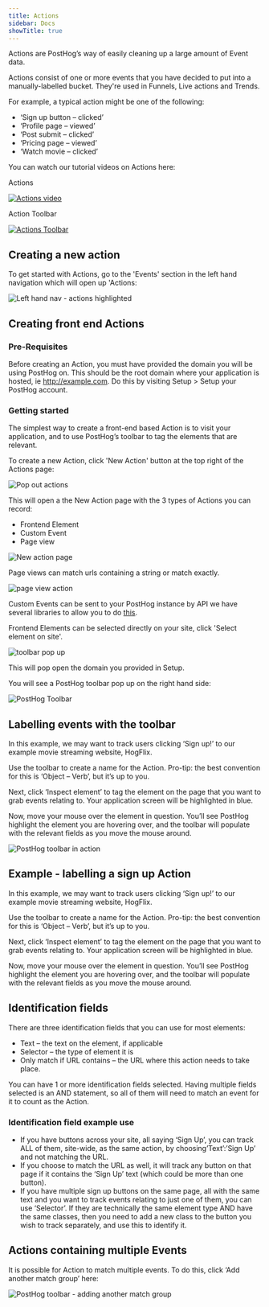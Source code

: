 ```yaml
---
title: Actions
sidebar: Docs
showTitle: true
---
```


Actions are PostHog’s way of easily cleaning up a large amount of Event data.

Actions consist of one or more events that you have decided to put into a manually-labelled bucket. They're used in Funnels, Live actions and Trends.

For example, a typical action might be one of the following:

* ‘Sign up button – clicked’
* ‘Profile page – viewed’
* ‘Post submit – clicked’
* ‘Pricing page – viewed’
* ‘Watch movie – clicked’

You can watch our tutorial videos on Actions here:

Actions 

[![Actions video](http://img.youtube.com/vi/7RcVfsXHG58/0.jpg)](http://www.youtube.com/watch?v=7RcVfsXHG58)

Action Toolbar 

[![Actions Toolbar](http://img.youtube.com/vi/NezwIa_PihU/0.jpg)](http://www.youtube.com/watch?v=NezwIa_PihU)

## Creating a new action 

To get started with Actions, go to the 'Events' section in the left hand navigation which will open up 'Actions:

![Left hand nav - actions highlighted](https://posthog.com/wp-content/uploads/2020/03/Posthog-17.png)

## Creating front end Actions

### Pre-Requisites

Before creating an Action, you must have provided the domain you will be using PostHog on. This should be the root domain where your application is hosted, ie http://example.com. Do this by visiting Setup > Setup your PostHog account.

### Getting started

The simplest way to create a front-end based Action is to visit your application, and to use PostHog’s toolbar to tag the elements that are relevant.

To create a new Action, click 'New Action' button at the top right of the Actions page:

![Pop out actions](https://posthog.com/wp-content/uploads/2020/03/Posthog-18.png)

This will open a the New Action page with the 3 types of Actions you can record:

* Frontend Element
* Custom Event
* Page view

![New action page](https://posthog.com/wp-content/uploads/2020/03/Posthog-19.png)

Page views can match urls containing a string or match exactly.

![page view action](https://posthog.com/wp-content/uploads/2020/03/Posthog-20.png)

Custom Events can be sent to your PostHog instance by API we have several libraries to allow you to do [this](/Integrations).

Frontend Elements can be selected directly on your site, click 'Select element on site'.

![toolbar pop up](https://posthog.com/wp-content/uploads/2020/03/Posthog-21.png)

This will pop open the domain you provided in Setup.

You will see a PostHog toolbar pop up on the right hand side:

![PostHog Toolbar](https://posthog.com/wp-content/uploads/2020/02/Screenshot-2020-02-09-at-14.48.17-1024x269.png)


## Labelling events with the toolbar

In this example, we may want to track users clicking ‘Sign up!’ to our example movie streaming website, HogFlix.

Use the toolbar to create a name for the Action. Pro-tip: the best convention for this is ‘Object – Verb’, but it’s up to you.

Next, click ‘Inspect element’ to tag the element on the page that you want to grab events relating to. Your application screen will be highlighted in blue.

Now, move your mouse over the element in question. You’ll see PostHog highlight the element you are hovering over, and the toolbar will populate with the relevant fields as you move the mouse around.

![PostHog toolbar in action](https://posthog.com/wp-content/uploads/2020/02/Screenshot-2020-02-09-at-14.51.31-1024x510.png)

## Example - labelling a sign up Action

In this example, we may want to track users clicking ‘Sign up!’ to our example movie streaming website, HogFlix.

Use the toolbar to create a name for the Action. Pro-tip: the best convention for this is ‘Object – Verb’, but it’s up to you.

Next, click ‘Inspect element’ to tag the element on the page that you want to grab events relating to. Your application screen will be highlighted in blue.

Now, move your mouse over the element in question. You’ll see PostHog highlight the element you are hovering over, and the toolbar will populate with the relevant fields as you move the mouse around.

## Identification fields

There are three identification fields that you can use for most elements:

* Text – the text on the element, if applicable
* Selector – the type of element it is
* Only match if URL contains – the URL where this action needs to take place. 
 
You can have 1 or more identification fields selected. Having multiple fields selected is an AND statement, so all of them will need to match an event for it to count as the Action.

### Identification field example use

* If you have buttons across your site, all saying ‘Sign Up’, you can track ALL of them, site-wide, as the same action, by choosing’Text’:’Sign Up’ and not matching the URL.
* If you choose to match the URL as well, it will track any button on that page if it contains the ‘Sign Up’ text (which could be more than one button).
* If you have multiple sign up buttons on the same page, all with the same text and you want to track events relating to just one of them, you can use ‘Selector’. If they are technically the same element type AND have the same classes, then you need to add a new class to the button you wish to track separately, and use this to identify it.
 
## Actions containing multiple Events 

It is possible for Action to match multiple events. To do this, click ‘Add another match group’ here:

![PostHog toolbar - adding another match group](https://posthog.com/wp-content/uploads/2020/02/Screenshot-2020-02-09-at-15.04.51.png)
